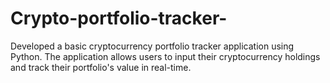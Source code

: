 # Crypto-portfolio-tracker-
Developed a basic cryptocurrency portfolio tracker application using Python. The application allows users to input their cryptocurrency holdings and track their portfolio's value in real-time.
